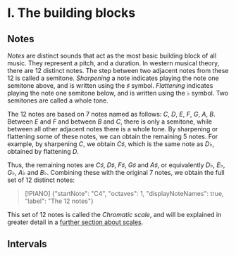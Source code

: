 # I. The building blocks

## Notes
_Notes_ are distinct sounds that act as the most basic building block of all music. They represent a pitch, and a duration. In western musical theory, there are 12 distinct notes. The step between two adjacent notes from these 12 is called a semitone. _Sharpening_ a note indicates playing the note one semitone above, and is written using the $\sharp$ symbol. _Flattening_ indicates playing the note one semitone below, and is written using the $\flat$ symbol. Two semitones are called a whole tone.

The 12 notes are based on 7 notes named as follows: $C$, $D$, $E$, $F$, $G$, $A$, $B$. Between $E$ and $F$ and between $B$ and $C$, there is only a semitone, while between all other adjacent notes there is a whole tone. By sharpening or flattening some of these notes, we can obtain the remaining 5 notes.  For example, by sharpening $C$, we obtain $C\sharp$, which is the same note as $D\flat$, obtained by flattening $D$.

Thus, the remaining notes are $C\sharp$, $D\sharp$, $F\sharp$, $G\sharp$ and $A\sharp$, or equivalently $D\flat$, $E\flat$, $G\flat$, $A\flat$ and $B\flat$. Combining these with the original 7 notes, we obtain the full set of 12 distinct notes:

> [!PIANO]
> {"startNote": "C4", "octaves": 1, "displayNoteNames": true, "label": "The 12 notes"}

This set of 12 notes is called the _Chromatic scale_, and will be explained in greater detail in a [further section about scales](../where-the-theory-starts/index.md#scales).

## Intervals